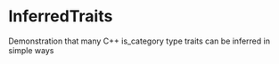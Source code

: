 # InferredTraits
Demonstration that many C++ is_category type traits can be inferred in simple ways
